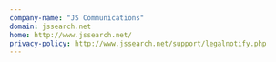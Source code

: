 ```yaml
---
company-name: "JS Communications"
domain: jssearch.net
home: http://www.jssearch.net/
privacy-policy: http://www.jssearch.net/support/legalnotify.php
---
```





